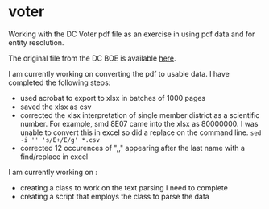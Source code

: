 # voter
Working with the DC Voter pdf file as an exercise in using pdf data and for entity resolution.

The original file from the DC BOE is available [here](https://www.dcboee.org/pdf_files/ListOfRegisteredVoters051616.pdf).

I am currently working on converting the pdf to usable data. I have completed the following steps:

* used acrobat to export to xlsx in batches of 1000 pages
* saved the xlsx as csv
* corrected the xlsx interpretation of single member district as a scientific number. For example, smd 8E07 came into the xlsx as 80000000. I was unable to convert this in excel so did a replace on the command line. ```sed -i '' 's/E+/E/g' *.csv```
* corrected 12 occurences of ",," appearing after the last name with a find/replace in excel

I am currently working on :

* creating a class to work on the text parsing I need to complete
* creating a script that employs the class to parse the data

